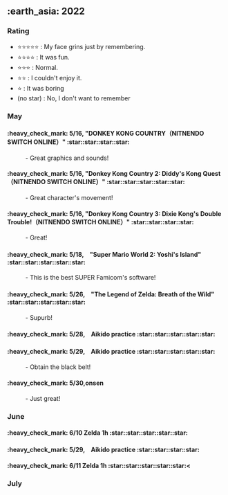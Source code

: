 <h2> :earth_asia: 2022 </h2>

<h3> Rating </h3>

- :star::star::star::star::star: : My face grins just by remembering.
- :star::star::star::star: : It was fun.
- :star::star::star: : Normal.
- :star::star: : I couldn't enjoy it.
- :star: : It was boring
- (no star) : No, I don't want to remember



<h3> May </h3>

<h4>:heavy_check_mark: 5/16, "DONKEY KONG COUNTRY（NITNENDO SWITCH ONLINE）" :star::star::star::star:</h4>

&emsp;&emsp;&emsp;- Great graphics and sounds!

<h4>:heavy_check_mark: 5/16, "Donkey Kong Country 2: Diddy's Kong Quest（NITNENDO SWITCH ONLINE）" :star::star::star::star::star:</h4>

&emsp;&emsp;&emsp;- Great character's movement!

<h4>:heavy_check_mark: 5/16, "Donkey Kong Country 3: Dixie Kong's Double Trouble!（NITNENDO SWITCH ONLINE）" :star::star::star::star:</h4>

&emsp;&emsp;&emsp;- Great!

<h4>:heavy_check_mark: 5/18,　"Super Mario World 2: Yoshi's Island" :star::star::star::star::star:</h4>

&emsp;&emsp;&emsp;- This is the best SUPER Famicom's software!

<h4>:heavy_check_mark: 5/26,　"The Legend of Zelda: Breath of the Wild" :star::star::star::star::star:</h4>

&emsp;&emsp;&emsp;- Supurb!

<h4>:heavy_check_mark: 5/28,　Aikido practice :star::star::star::star::star: </h4>

<h4>:heavy_check_mark: 5/29,　Aikido practice  :star::star::star::star::star:</h4>

&emsp;&emsp;&emsp;- Obtain the black belt!


<h4>:heavy_check_mark: 5/30,onsen </h4>

&emsp;&emsp;&emsp;- Just great!

<h3> June </h3>

<h4>:heavy_check_mark: 6/10 Zelda 1h :star::star::star::star::star: </h4>


<h4>:heavy_check_mark: 5/29,　Aikido practice  :star::star::star::star:</h4>


<h4>:heavy_check_mark: 6/11 Zelda 1h :star::star::star::star::star:< </h4>


<h3> July </h3>







